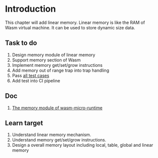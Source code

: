 # Introduction

This chapter will add linear memory. Linear memory is like the RAM of Wasm virtual machine. It can be used to store dynamic size data.

## Task to do

1. Design memory module of linear memory
2. Support memory section of Wasm
3. Implement memory get/set/grow instructions
4. Add memory out of range trap into trap handling
5. Pass [all test cases](./test)
6. Add test into CI pipeline

## Doc

1. [The memory module of wasm-micro-runtime](https://bytecodealliance.github.io/wamr.dev/blog/the-wamr-memory-model/)

## Learn target

1. Understand linear memory mechanism.
2. Understand memory get/set/grow instructions.
3. Design a overall memory layout including local, table, global and linear memory
